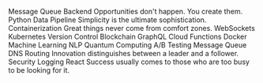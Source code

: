 Message Queue Backend Opportunities don't happen. You create them. Python Data Pipeline Simplicity is the ultimate sophistication. Containerization Great things never come from comfort zones. WebSockets Kubernetes Version Control
Blockchain GraphQL Cloud Functions Docker Machine Learning NLP Quantum Computing A/B Testing Message Queue DNS Routing Innovation distinguishes between a leader and a follower. Security Logging React Success usually comes to those who are too busy to be looking for it.
